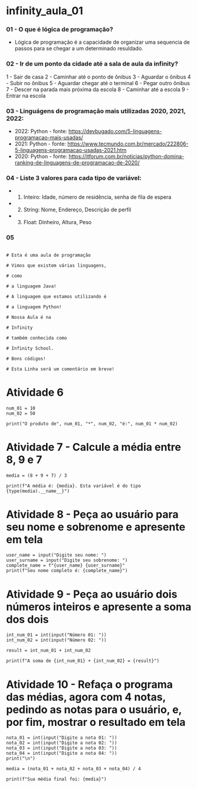 # infinity_aula_01

### 01 - O que é lógica de programação?
- Lógica de programação é a capacidade de organizar uma sequencia de passos para se chegar a um determinado resuldado.
### 02 - Ir de um ponto da cidade até a sala de aula da infinity?
1 - Sair de casa
2 - Caminhar até o ponto de ônibus
3 - Aguardar o ônibus
4 - Subir no ônibus
5 - Aguardar chegar até o terminal
6 - Pegar outro ônibus
7 - Descer na parada mais próxima da escola
8 - Caminhar até a escola
9 - Entrar na escola

### 03 - Linguágens de programação mais utilizadas 2020, 2021, 2022:
  - 2022: Python - fonte: https://devbugado.com/5-linguagens-programacao-mais-usadas/
  - 2021: Python - fonte: https://www.tecmundo.com.br/mercado/222806-5-linguagens-programacao-usadas-2021.htm
  - 2020: Python - fonte: https://itforum.com.br/noticias/python-domina-ranking-de-linguagens-de-programacao-de-2020/

### 04 - Liste 3 valores para cada tipo de variável:
- 1) Inteiro: Idade, número de residência, senha de fila de espera
- 2) String: Nome, Endereço, Descrição de perfil
- 3) Float: Dinheiro, Altura, Peso
### 05

~~~ # Aula Introdução ao Python

# Esta é uma aula de programação

# Vimos que existem várias linguagens, 

# como

# a linguagem Java!

# A linguagem que estamos utilizando é

# a linguagem Python!

# Nossa Aula é na 

# Infinity

# também conhecida como

# Infinity School.

# Bons códigos!

# Esta Linha será um comentário em breve!
~~~~

# Atividade 6
~~~
num_01 = 10
num_02 = 50

print("O produto de", num_01, "*", num_02, "é:", num_01 * num_02)
~~~
# Atividade 7 - Calcule a média entre 8, 9 e 7
~~~
media = (8 + 9 + 7) / 3

print(f"A média é: {media}. Esta variável é do tipo {type(media).__name__}")
~~~

# Atividade 8 - Peça ao usuário para seu nome e sobrenome e apresente em tela

~~~
user_name = input("Digite seu nome: ")
user_surname = input("Digite seu sobrenome: ")
complete_name = f"{user_name} {user_surname}"
print(f"Seu nome completo é: {complete_name}")
~~~

# Atividade 9 - Peça ao usuário dois números inteiros e apresente a soma dos dois
~~~
int_num_01 = int(input("Número 01: "))
int_num_02 = int(input("Número 02: "))

result = int_num_01 + int_num_02

print(f"A soma de {int_num_01} + {int_num_02} = {result}")
~~~
# Atividade 10 - Refaça o programa das médias, agora com 4 notas, pedindo as notas para o usuário, e, por fim, mostrar o resultado em tela
~~~
nota_01 = int(input("Digite a nota 01: "))
nota_02 = int(input("Digite a nota 02: "))
nota_03 = int(input("Digite a nota 03: "))
nota_04 = int(input("Digite a nota 04: "))
print("\n")

media = (nota_01 + nota_02 + nota_03 + nota_04) / 4

print(f"Sua média final foi: {media}")
~~~
